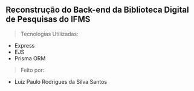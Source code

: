 ## Reconstrução do Back-end da Biblioteca Digital de Pesquisas do IFMS

> Tecnologias Utilizadas:

- Express
- EJS
- Prisma ORM

> Feito por:

- Luiz Paulo Rodrigues da Silva Santos